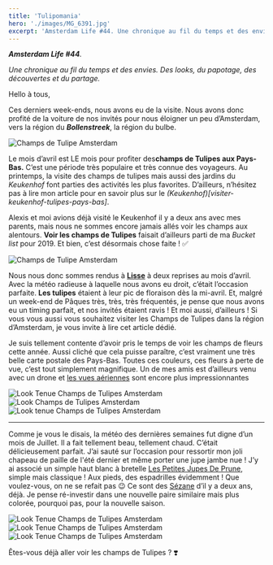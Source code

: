 ```yaml
---
title: 'Tulipomania'
hero: './images/MG_6391.jpg'
excerpt: 'Amsterdam Life #44. Une chronique au fil du temps et des envies. Des looks, du papotage, des découvertes et du partage. Hello à tous, Ces derniers week-ends, nous avons eu de la visite. Nous avons donc profité de la voiture de nos invités pour nous éloigner un peu d’Amsterdam, vers la région du Bollenstreek, la région du bulbe. Le mois d’avril est LE mois pour profiter des champs'
---
```


_**Amsterdam Life #44**._

_Une chronique au fil du temps et des envies. Des looks, du papotage, des découvertes et du partage._

Hello à tous,

Ces derniers week-ends, nous avons eu de la visite. Nous avons donc profité de la voiture de nos invités pour nous éloigner un peu d’Amsterdam, vers la région du _**Bollenstreek**_, la région du bulbe.

<img alt="Champs de Tulipe Amsterdam" src="./images/MG_6488.jpg">

Le mois d’avril est LE mois pour profiter des**champs de Tulipes aux Pays-Bas.** C’est une période très populaire et très connue des voyageurs. Au printemps, la visite des champs de tulipes mais aussi des jardins du _Keukenhof_ font parties des activités les plus favorites. D’ailleurs, n’hésitez pas à lire mon article pour en savoir plus sur le _(Keukenhof)[visiter-keukenhof-tulipes-pays-bas]_.

Alexis et moi avions déjà visité le Keukenhof <todo>il y a deux ans avec mes parents</todo>, mais nous ne sommes encore jamais allés voir les champs aux alentours. **Voir les champs de Tulipes** faisait d’ailleurs parti de ma _Bucket list_ pour 2019. Et bien, c’est désormais chose faite ! ✅

<img alt="Champs de Tulipe Amsterdam" src="./images/MG_6495.jpg">

Nous nous donc sommes rendus à **[Lisse](https://goo.gl/maps/EUWrJftBuhUrHVaN9)** à deux reprises au mois d’avril. Avec la météo radieuse à laquelle nous avons eu droit, c’était l’occasion parfaite. **Les tulipes** étaient à leur pic de floraison dès la mi-avril. Et, malgré un week-end de Pâques très, très, très fréquentés, je pense que nous avons eu un timing parfait, et nos invités étaient ravis ! Et moi aussi, d’ailleurs ! Si vous vous aussi vous souhaitez visiter les Champs de Tulipes dans la région d’Amsterdam, je vous invite à <todo>lire cet article dédié</todo>.

Je suis tellement contente d’avoir pris le temps de voir les champs de fleurs cette année. Aussi cliché que cela puisse paraître, c’est vraiment une très belle carte postale des Pays-Bas. Toutes ces couleurs, ces fleurs à perte de vue, c’est tout simplement magnifique. Un de mes amis est d’ailleurs venu avec un drone et [les vues aériennes](https://www.instagram.com/p/BwXXRHSnVrE/) sont encore plus impressionnantes

<gallery>
<img alt="Look Tenue Champs de Tulipes Amsterdam" src="./images/MG_6214.jpg">
<img alt="Look Champs de Tulipes Amsterdam" src="./images/MG_6195.jpg">
<img alt="Look tenue Champs de Tulipes Amsterdam" src="./images/MG_6201.jpg">
</gallery>

---

Comme je vous le disais, la météo des dernières semaines fut digne d’un mois de Juillet. Il a fait tellement beau, tellement chaud. C’était délicieusement parfait. J’ai sauté sur l’occasion pour ressortir mon joli chapeau de paille de l'été dernier et même porter une jupe jambe nue ! J’y ai associé un simple haut blanc à bretelle [Les Petites Jupes De Prune](https://lespetitesjupesdeprune.com/), simple mais classique ! Aux pieds, des espadrilles évidemment ! Que voulez-vous, on ne se refait pas 😉 Ce sont des [Sézane](https://www.sezane.com) d’il y a deux ans, déjà. Je pense ré-investir dans une nouvelle paire similaire mais plus colorée, pourquoi pas, pour la nouvelle saison.

<gallery>
<img alt="Look Tenue Champs de Tulipes Amsterdam" src="./images/MG_6438.jpg">
<img alt="Look Tenue Champs de Tulipes Amsterdam" src="./images/MG_6391.jpg">
<img alt="Look Tenue Champs de Tulipes Amsterdam" src="./images/MG_6449.jpg">
</gallery>

Êtes-vous déjà aller voir les champs de Tulipes ? ❣️
